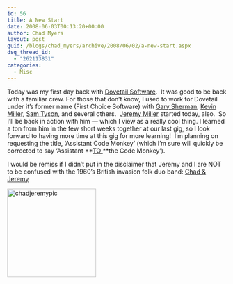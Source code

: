 ```yaml
---
id: 56
title: A New Start
date: 2008-06-03T00:13:20+00:00
author: Chad Myers
layout: post
guid: /blogs/chad_myers/archive/2008/06/02/a-new-start.aspx
dsq_thread_id:
  - "262113831"
categories:
  - Misc
---
```

Today was my first day back with [Dovetail Software](http://www.dovetailsoftware.com/).&nbsp; It was good to be back with a familiar crew. For those that don&#8217;t know, I used to work for Dovetail under it&#8217;s former name (First Choice Software) with [Gary Sherman](http://blogs.dovetailsoftware.com/blogs/gsherman/), [Kevin Miller](http://blogs.dovetailsoftware.com/blogs/kmiller/), [Sam Tyson](http://blogs.dovetailsoftware.com/blogs/styson/default.aspx), and several others.&nbsp; [Jeremy Miller](http://codebetter.com/blogs/jeremy.miller/default.aspx) started today, also.&nbsp; So I&#8217;ll be back in action with him &#8212; which I view as a really cool thing. I learned a ton from him in the few short weeks together at our last gig, so I look forward to having more time at this gig for more learning!&nbsp; I&#8217;m planning on requesting the title, &#8216;Assistant Code Monkey&#8217; (which I&#8217;m sure will quickly be corrected to say &#8216;Assistant **<u>TO </u>**the Code Monkey&#8217;).

I would be remiss if I didn&#8217;t put in the disclaimer that Jeremy and I are NOT to be confused with the 1960&#8217;s British invasion folk duo band: [Chad & Jeremy](http://en.wikipedia.org/wiki/Chad_and_Jeremy)

[<img style="border-top-width: 0px;border-left-width: 0px;border-bottom-width: 0px;border-right-width: 0px" height="204" alt="chadjeremypic" src="http://lostechies.com/chadmyers/files/2011/03ANewStart_11AC5/chadjeremypic_3.jpg" width="204" border="0" />](http://www.sundazed.com/artists/chadjeremy.html)